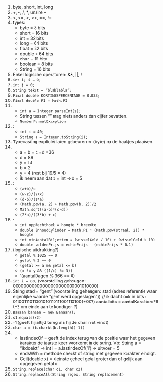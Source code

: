 1. byte, short, int, long
2. +, -, /, *, unaire –
3. <, <=, >, >=, ==, !=
4. types: 
	* byte = 8 bits
	* short = 16 bits
	* int = 32 bits
	* long = 64 bits
	* float = 32 bits
	* double = 64 bits
	* char = 16 bits
	* boolean = 8 bits
	* String = 16 bits
5. Enkel logische operatoren: &&, ||, !
6. `int i; i = 0;`
7. `int j = 0;`
8. `String tekst = “blablabla”;`
9. `Final double KORTINGSPERCENTAGE = 0.033;`
10. `Final double PI = Math.PI`
11. 
	* `int a = Integer.parseInt(s);`
	* String tussen “” mag niets anders dan cijfer bevatten.
	* `NumberFormatException`
12. :
	* `int i = 40;`
	* `String a = Integer.toString(i);`
13. Typecasting expliciet laten gebeuren => (byte) na de haakjes plaatsen.
14. 
	* a = b = c =d =36
	* d = 89
	* y = 13
	* b = 2
	* y = 4 (rest bij 19/5 = 4)
	* ik neem aan dat x = int => x = 5
15. :
	* `(a+b)/c`
	* `(w-z)/(y+x)`
	* `(d-b)/(2*a)`
	* `(Math.pow(a, 2) + Math.pow(b, 2))/2`
	* `Math.sqrt((a-b)*(c-d))`
	* `(2*a)/((3*b) + c)`
16. :
	* `int oppRechthoek = hoogte * breedte`
	* `double inhoudCylinder = Math.PI * (Math.pow(straal, 2)) * hoogte`
	* `int minAantalBiljetten = (wisselGeld / 10) + (wisselGeld % 10)`
	* `double soldenPrijs = echtePrijs - (echtePrijs * 0.1)`
17. (logische uitdrukking?)
	* `getal % 1025 == 0`
	* `getal % 2 == 0`
	* `(getal >= a && getal <= b)`  
	* `(x != y && ((1/x) != 3))`
	* `(aantalDagen % 366 == 0)
18. `int i = 80;` (voorstelling geheugen: 00000000000000000000000001010000)
19. String stad = “gent” (voorstelling geheugen: stad (adres referentie waar eigenlijke waarde “gent werd opgeslagen”)) // ik dacht ook in bits : 01100111011001010110111001110100(+00?) aantal bits = aantalKarakters*8 (+2 om einde aan te kondigen ?)
20. `Banaan banaan = new Banaan();`
21. `s1.equals(s2)`
22. -1 (geeft hij altijd terug als hij de char niet vindt)
23. `char a = (b.charAt(b.length()-1))`
24.  
	* lastIndexOf = geeft de index terug van de positie waar het gegeven karakter de laatste keer voorkomt in de string. Vb: String a = “ikdoeict” => int i = a.lastIndexOf(‘i’) => uitvoer = 5
	* endsWith = methode checkt of string met gegeven karakter eindigt.
	* Ceil(double x) = kleinste geheel getal groter dan of gelijk aan opgegeven getal x
25. `String.replace(char c1, char c2)`
26. `String.replaceAll(String regex, String replacement)`
